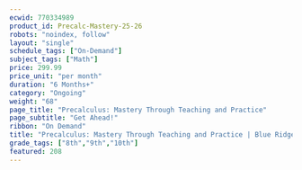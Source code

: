 ```yaml
---
ecwid: 770334989
product_id: Precalc-Mastery-25-26
robots: "noindex, follow"
layout: "single"
schedule_tags: ["On-Demand"]
subject_tags: ["Math"]
price: 299.99
price_unit: "per month"
duration: "6 Months+"
category: "Ongoing"
weight: "68"
page_title: "Precalculus: Mastery Through Teaching and Practice"
page_subtitle: "Get Ahead!"
ribbon: "On Demand"
title: "Precalculus: Mastery Through Teaching and Practice | Blue Ridge Boost"
grade_tags: ["8th","9th","10th"]
featured: 208
---
```


